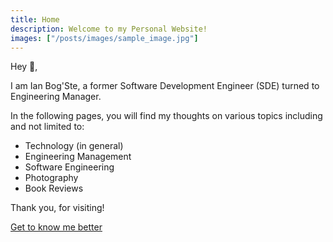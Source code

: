 ```yaml
---
title: Home
description: Welcome to my Personal Website!
images: ["/posts/images/sample_image.jpg"]
---
```


Hey :wave:,

I am Ian Bog'Ste, a former Software Development Engineer (SDE) turned to Engineering Manager.

In the following pages, you will find my thoughts on various topics including and not limited to:
 - Technology (in general)
 - Engineering Management
 - Software Engineering
 - Photography
 - Book Reviews

Thank you, for visiting!

[Get to know me better](/about/#content "Get to know me better")

